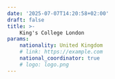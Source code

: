 ```yaml
---
date: '2025-07-07T14:20:58+02:00'
draft: false
title: >-
    King's College London
params:
    nationality: United Kingdom
    # link: https://example.com
    national_coordinator: true
    # logo: logo.png
---
```

